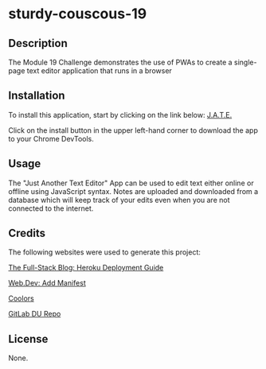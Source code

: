 # sturdy-couscous-19

## Description
The Module 19 Challenge demonstrates the use of PWAs to create a single-page text editor application that runs in a browser

## Installation
To install this application, start by clicking on the link below:
[J.A.T.E.]()

Click on the install button in the upper left-hand corner to download the app to your Chrome DevTools.

## Usage
The "Just Another Text Editor" App can be used to edit text either online or offline using JavaScript syntax. Notes are uploaded and downloaded from a database which will keep track of your edits even when you are not connected to the internet.

## Credits
The following websites were used to generate this project:

[The Full-Stack Blog: Heroku Deployment Guide](https://coding-boot-camp.github.io/full-stack/heroku/heroku-deployment-guide)

[Web.Dev: Add Manifest](https://web.dev/add-manifest/)

[Coolors](https://coolors.co/)

[GitLab DU Repo](https://git.bootcampcontent.com/University-of-Denver/DU-VIRT-FSF-PT-02-2023-U-LOLC)

## License
None.